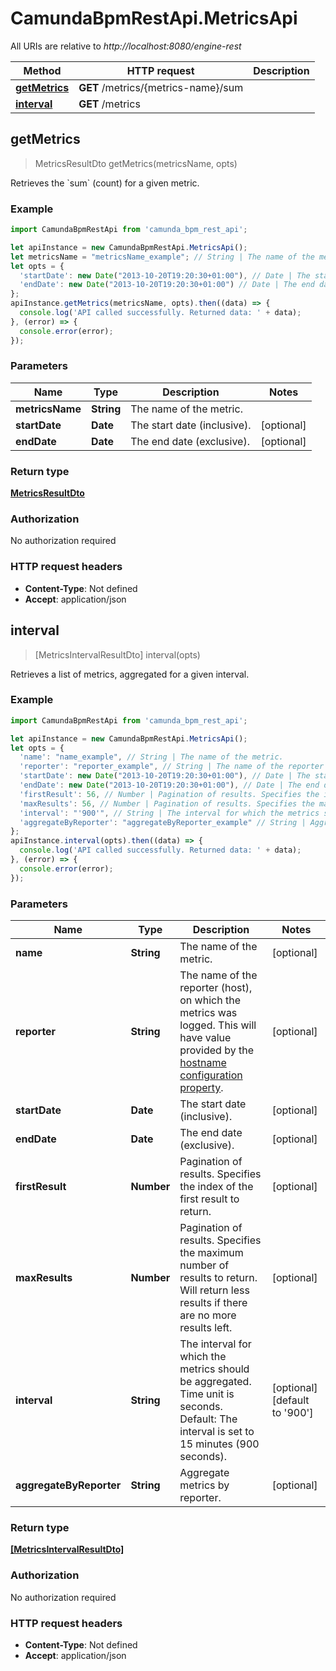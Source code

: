 # CamundaBpmRestApi.MetricsApi

All URIs are relative to *http://localhost:8080/engine-rest*

Method | HTTP request | Description
------------- | ------------- | -------------
[**getMetrics**](MetricsApi.md#getMetrics) | **GET** /metrics/{metrics-name}/sum | 
[**interval**](MetricsApi.md#interval) | **GET** /metrics | 



## getMetrics

> MetricsResultDto getMetrics(metricsName, opts)



Retrieves the &#x60;sum&#x60; (count) for a given metric.

### Example

```javascript
import CamundaBpmRestApi from 'camunda_bpm_rest_api';

let apiInstance = new CamundaBpmRestApi.MetricsApi();
let metricsName = "metricsName_example"; // String | The name of the metric.
let opts = {
  'startDate': new Date("2013-10-20T19:20:30+01:00"), // Date | The start date (inclusive).
  'endDate': new Date("2013-10-20T19:20:30+01:00") // Date | The end date (exclusive).
};
apiInstance.getMetrics(metricsName, opts).then((data) => {
  console.log('API called successfully. Returned data: ' + data);
}, (error) => {
  console.error(error);
});

```

### Parameters


Name | Type | Description  | Notes
------------- | ------------- | ------------- | -------------
 **metricsName** | **String**| The name of the metric. | 
 **startDate** | **Date**| The start date (inclusive). | [optional] 
 **endDate** | **Date**| The end date (exclusive). | [optional] 

### Return type

[**MetricsResultDto**](MetricsResultDto.md)

### Authorization

No authorization required

### HTTP request headers

- **Content-Type**: Not defined
- **Accept**: application/json


## interval

> [MetricsIntervalResultDto] interval(opts)



Retrieves a list of metrics, aggregated for a given interval.

### Example

```javascript
import CamundaBpmRestApi from 'camunda_bpm_rest_api';

let apiInstance = new CamundaBpmRestApi.MetricsApi();
let opts = {
  'name': "name_example", // String | The name of the metric.
  'reporter': "reporter_example", // String | The name of the reporter (host), on which the metrics was logged. This will have value provided by the [hostname configuration property](https://docs.camunda.org/manual/7.14/reference/deployment-descriptors/tags/process-engine/#hostname).
  'startDate': new Date("2013-10-20T19:20:30+01:00"), // Date | The start date (inclusive).
  'endDate': new Date("2013-10-20T19:20:30+01:00"), // Date | The end date (exclusive).
  'firstResult': 56, // Number | Pagination of results. Specifies the index of the first result to return.
  'maxResults': 56, // Number | Pagination of results. Specifies the maximum number of results to return. Will return less results if there are no more results left.
  'interval': "'900'", // String | The interval for which the metrics should be aggregated. Time unit is seconds. Default: The interval is set to 15 minutes (900 seconds).
  'aggregateByReporter': "aggregateByReporter_example" // String | Aggregate metrics by reporter.
};
apiInstance.interval(opts).then((data) => {
  console.log('API called successfully. Returned data: ' + data);
}, (error) => {
  console.error(error);
});

```

### Parameters


Name | Type | Description  | Notes
------------- | ------------- | ------------- | -------------
 **name** | **String**| The name of the metric. | [optional] 
 **reporter** | **String**| The name of the reporter (host), on which the metrics was logged. This will have value provided by the [hostname configuration property](https://docs.camunda.org/manual/7.14/reference/deployment-descriptors/tags/process-engine/#hostname). | [optional] 
 **startDate** | **Date**| The start date (inclusive). | [optional] 
 **endDate** | **Date**| The end date (exclusive). | [optional] 
 **firstResult** | **Number**| Pagination of results. Specifies the index of the first result to return. | [optional] 
 **maxResults** | **Number**| Pagination of results. Specifies the maximum number of results to return. Will return less results if there are no more results left. | [optional] 
 **interval** | **String**| The interval for which the metrics should be aggregated. Time unit is seconds. Default: The interval is set to 15 minutes (900 seconds). | [optional] [default to &#39;900&#39;]
 **aggregateByReporter** | **String**| Aggregate metrics by reporter. | [optional] 

### Return type

[**[MetricsIntervalResultDto]**](MetricsIntervalResultDto.md)

### Authorization

No authorization required

### HTTP request headers

- **Content-Type**: Not defined
- **Accept**: application/json


